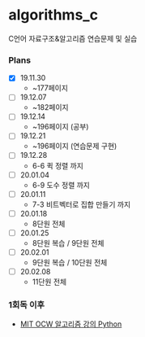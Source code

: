 # algorithms_c
C언어 자료구조&amp;알고리즘 연습문제 및 실습

### Plans 
- [X] 19.11.30  
  * ~177페이지 
- [ ] 19.12.07  
  * ~182페이지 
- [ ] 19.12.14  
  * ~196페이지 (공부)
- [ ] 19.12.21  
  * ~196페이지 (연습문제 구현)
- [ ] 19.12.28  
  * 6-6 퀵 정렬 까지 
- [ ] 20.01.04  
  * 6-9 도수 정렬 까지 
- [ ] 20.01.11  
  * 7-3 비트벡터로 집합 만들기 까지 
- [ ] 20.01.18  
  * 8단원 전체
- [ ] 20.01.25  
  * 8단원 복습 / 9단원 전체 
- [ ] 20.02.01  
  * 9단원 복습 / 10단원 전체 
- [ ] 20.02.08  
  * 11단원 전체 

### 1회독 이후 
- [MIT OCW 알고리즘 강의 Python](https://www.edwith.org/introalgorithm/joinLectures/16685)
